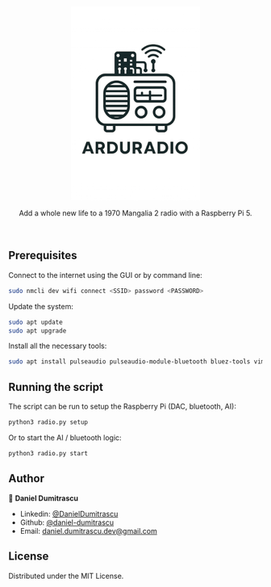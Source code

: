 <!-- PROJECT LOGO -->
<br />
<div align="center">
  <a href="https://github.com/daniel-dumitrascu/ArduRadio">
    <img src="resources/logo.png" alt="Logo" width="256" height="384">
  </a>

  <p align="center">
    Add a whole new life to a 1970 Mangalia 2 radio with a Raspberry Pi 5.
    <br />
    <br />
    <br />
  </p>
</div>

<h2>Prerequisites</h2>

Connect to the internet using the GUI or by command line:

```bash
sudo nmcli dev wifi connect <SSID> password <PASSWORD>
```

Update the system:

```bash
sudo apt update
sudo apt upgrade
```

Install all the necessary tools:

```bash
sudo apt install pulseaudio pulseaudio-module-bluetooth bluez-tools vim
```

<h2>Running the script</h2>

The script can be run to setup the Raspberry Pi (DAC, bluetooth, AI):

```bash
python3 radio.py setup
```

Or to start the AI / bluetooth logic:

```bash
python3 radio.py start
```

## Author

👤 **Daniel Dumitrascu**

- Linkedin: [@DanielDumitrascu](https://www.linkedin.com/in/daniel-dumitrascu-17a1845a)
- Github: [@daniel-dumitrascu](https://github.com/daniel-dumitrascu)
- Email: daniel.dumitrascu.dev@gmail.com

## License

Distributed under the MIT License. 
